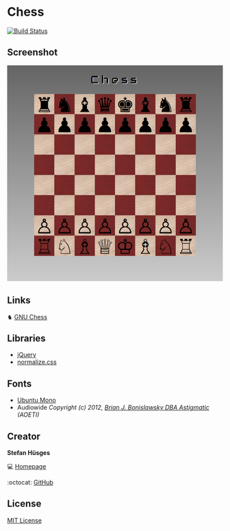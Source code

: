 Chess
=====

[![Build Status](https://travis-ci.org/tronsha/chess.svg?branch=master)](https://travis-ci.org/tronsha/chess)

## Screenshot

![](screenshot.png)

## Links

♞ [GNU Chess][3]

## Libraries
* [jQuery][4]
* [normalize.css][5]

## Fonts

* [Ubuntu Mono][6]
* Audiowide _Copyright (c) 2012, [Brian J. Bonislawsky DBA Astigmatic][7] (AOETI)_

## Creator

**Stefan Hüsges**

:computer: [Homepage][1]

:octocat: [GitHub][2]

## License

[MIT License](LICENSE)

[1]: http://www.mpcx.net
[2]: https://github.com/tronsha
[3]: http://www.gnu.org/software/chess/
[4]: http://jquery.com/
[5]: http://necolas.github.io/normalize.css/
[6]: http://font.ubuntu.com/
[7]: mailto:astigma@astigmatic.com
